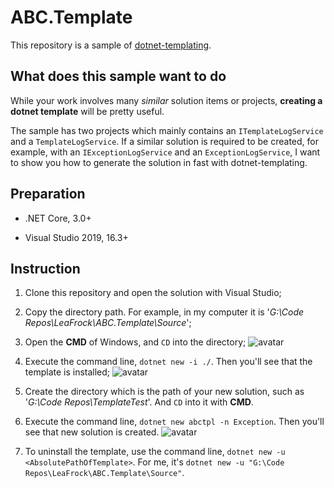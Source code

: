 # ABC.Template

This repository is a sample of [dotnet-templating](https://github.com/dotnet/templating).

## What does this sample want to do

While your work involves many *similar* solution items or projects, **creating a dotnet template** will be pretty useful.

The sample has two projects which mainly contains an `ITemplateLogService` and a `TemplateLogService`. If a similar solution is required to be created, for example, with an `IExceptionLogService` and an `ExceptionLogService`, I want to show you how to generate the solution in fast with dotnet-templating.

## Preparation

* .NET Core, 3.0+

* Visual Studio 2019, 16.3+

## Instruction

1. Clone this repository and open the solution with Visual Studio;

2. Copy the directory path. For example, in my computer it is '*G:\Code Repos\LeaFrock\ABC.Template\Source*';

3. Open the **CMD** of Windows, and `CD` into the directory;
![avatar](https://github.com/LeaFrock/ABC.Template/blob/master/ScreenShots/3.png)

4. Execute the command line, `dotnet new -i ./`. Then you'll see that the template is installed;
![avatar](https://github.com/LeaFrock/ABC.Template/blob/master/ScreenShots/4.png)

5. Create the directory which is the path of your new solution, such as '*G:\Code Repos\TemplateTest*'. And `CD` into it with **CMD**.

6. Execute the command line, `dotnet new abctpl -n Exception`. Then you'll see that new solution is created.
![avatar](https://github.com/LeaFrock/ABC.Template/blob/master/ScreenShots/6.png)

7. To uninstall the template, use the command line, `dotnet new -u <AbsolutePathOfTemplate>`. For me, it's `dotnet new -u "G:\Code Repos\LeaFrock\ABC.Template\Source"`.
